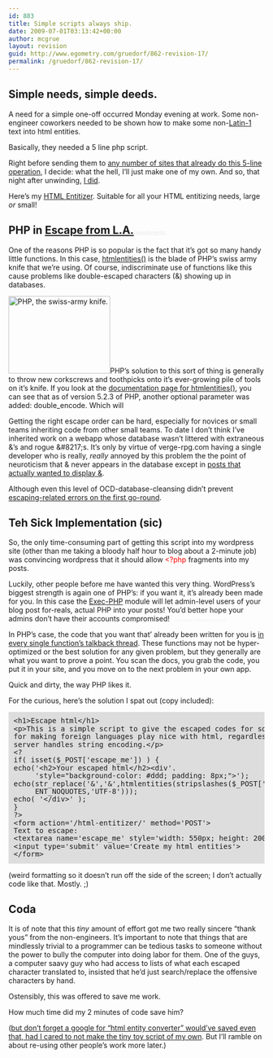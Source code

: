```yaml
---
id: 883
title: Simple scripts always ship.
date: 2009-07-01T03:13:42+00:00
author: mcgrue
layout: revision
guid: http://www.egometry.com/gruedorf/862-revision-17/
permalink: /gruedorf/862-revision-17/
---
```

## Simple needs, simple deeds.

A need for a simple one-off occurred Monday evening at work. Some non-engineer coworkers needed to be shown how to make some non-<a href="http://en.wikipedia.org/wiki/ISO\_8859-1" target=\_blank>Latin-1</a> text into html entities. 

Basically, they needed a 5 line php script.

Right before sending them to <a href="http://www.google.com/search?q=html+entity+converter" target=_blank>any number of sites that already do this 5-line operation</a>, I decide: what the hell, I&#8217;ll just make one of my own. And so, that night after unwinding, <a href="http://www.egometry.com/html-entitizer/" target=_blank>I did</a>.

Here&#8217;s my <a href="http://www.egometry.com/html-entitizer/" target=_blank>HTML Entitizer</a>. Suitable for all your HTML entitizing needs, large _or_ small!

## PHP in <u>Escape from &#76;&#46;&#65;&#46;</u><a href="http://www.zefrank.com/thewiki/the\_show:\_05-10-06" target=_blank style="font-size:40%; color: #eee;">(jokesfornerds)</a>

One of the reasons PHP is so popular is the fact that it&#8217;s got so many handy little functions. In this case, [htmlentities()](http://php.net/manual/en/function.htmlentities.php) is the blade of PHP&#8217;s swiss army knife that we&#8217;re using. Of course, indiscriminate use of functions like this cause problems like double-escaped characters (&amp;) showing up in databases. 

<a href="http://www.egometry.com/i/2009/07/swiss-army-everything.jpg" rel="lightbox[pics862]" title="PHP, the swiss-army knife."><img src="http://www.egometry.com/i/2009/07/swiss-army-everything.thumbnail.jpg" alt="PHP, the swiss-army knife." width="200" height="152" class="attachment wp-att-864 alignright" /></a>PHP&#8217;s solution to this sort of thing is generally to throw new corkscrews and toothpicks onto it&#8217;s ever-growing pile of tools on it&#8217;s knife. If you look at the [documentation page for htmlentities()](http://php.net/manual/en/function.htmlentities.php), you can see that as of version 5.2.3 of PHP, another optional parameter was added: double_encode. Which will

Getting the right escape order can be hard, especially for novices or small teams inheriting code from other small teams. To date I don&#8217;t think I&#8217;ve inherited work on a webapp whose database wasn&#8217;t littered with extraneous &&#8217;s and rogue \&#8217;s. It&#8217;s only by virtue of verge-rpg.com having a single developer who is really, _really_ annoyed by this problem the the point of neuroticism that &amp; never appears in the database except in <a href="http://verge-rpg.com/boards/display\_thread.php?id=131844#post131851" target=\_blank>posts that actually wanted to display &</a>.

Although even this level of OCD-database-cleansing didn&#8217;t prevent <a href="http://verge-rpg.com/boards/display\_thread.php?id=131844#post131850" target=\_blank>escaping-related errors on the first go-round</a>.

## Teh Sick Implementation (sic)

So, the only time-consuming part of getting this script into my wordpress site (other than me taking a bloody half hour to blog about a 2-minute job) was convincing wordpress that it should allow <span style="color: red;"><?php</span> fragments into my posts.

Luckily, other people before me have wanted this very thing. WordPress&#8217;s biggest strength is again one of PHP&#8217;s: if you want it, it&#8217;s already been made for you. In this case the <a href="http://bluesome.net/post/2005/08/18/50/%20Exec-PHP" target=_blank>Exec-PHP</a> module will let admin-level users of your blog post for-reals, actual PHP into your posts! You&#8217;d better hope your admins don&#8217;t have their accounts compromised! <span style="font-size:40%; color: #eee;">(&#8230;one moment. Changing my password.)</span>

In PHP&#8217;s case, the code that you want that&#8217; already been written for you is [in every single function&#8217;s talkback thread](http://www.php.net/manual/en/function.htmlentities.php#84612). These functions may not be hyper-optimized or the best solution for any given problem, but they generally are what you want to prove a point. You scan the docs, you grab the code, you put it in your site, and you move on to the next problem in your own app.

Quick and dirty, the way PHP likes it.

For the curious, here&#8217;s the solution I spat out (copy included):

<pre style="background-color: #ddd; padding: 10px; line-height: 110%;">&lt;h1&gt;Escape html&lt;/h1&gt;
&lt;p&gt;This is a simple script to give the escaped codes for some html. Useful
for making foreign languages play nice with html, regardless of how the
server handles string encoding.&lt;/p&gt;
&lt;?
if( isset($_POST['escape_me']) ) {
echo('&lt;h2&gt;Your escaped html&lt;/h2&gt;&lt;div'.
     'style="background-color: #ddd; padding: 8px;"&gt;');
echo(str_replace('&','&amp;',htmlentities(stripslashes($_POST['escape_me']),
     ENT_NOQUOTES,'UTF-8')));
echo( '&lt;/div&gt;' );
}
?&gt;
&lt;form action='/html-entitizer/' method='POST'&gt;
Text to escape:
&lt;textarea name='escape_me' style='width: 550px; height: 200px;'&gt;&lt;/textarea&gt;
&lt;input type='submit' value='Create my html entities'&gt;
&lt;/form&gt;
</pre>

(weird formatting so it doesn&#8217;t run off the side of the screen; I don&#8217;t actually code like that. Mostly. ;)

## Coda

It is of note that this _tiny_ amount of effort got me two really sincere &#8220;thank yous&#8221; from the non-engineers. It&#8217;s important to note that things that are mindlessly trivial to a programmer can be tedious tasks to someone without the power to bully the computer into doing labor for them. One of the guys, a computer saavy guy who had access to lists of what each escaped character translated to, insisted that he&#8217;d just search/replace the offensive characters by hand. 

Ostensibly, this was offered to save me work.

How much time did my 2 minutes of code save him?

(<a href="http://www.google.com/search?q=html+entity+converter" target=_blank>but don&#8217;t forget a google for &#8220;html entity converter&#8221; would&#8217;ve saved even that, had I cared to not make the tiny toy script of my own</a>. But I&#8217;ll ramble on about re-using other people&#8217;s work more later.)